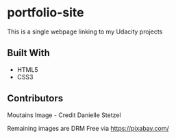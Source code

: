 # portfolio-site

This is a single webpage linking to my Udacity projects

## Built With

* HTML5
* CSS3

## Contributors

Moutains Image - Credit Danielle Stetzel

Remaining images are DRM Free via https://pixabay.com/


